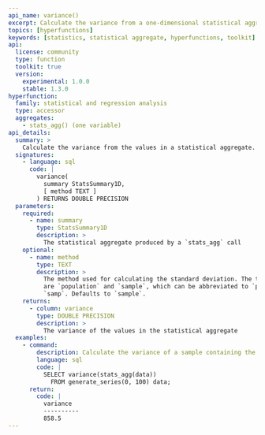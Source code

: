 ```yaml
---
api_name: variance()
excerpt: Calculate the variance from a one-dimensional statistical aggregate
topics: [hyperfunctions]
keywords: [statistics, statistical aggregate, hyperfunctions, toolkit]
api:
  license: community
  type: function
  toolkit: true
  version:
    experimental: 1.0.0
    stable: 1.3.0
hyperfunction:
  family: statistical and regression analysis
  type: accessor
  aggregates:
    - stats_agg() (one variable)
api_details:
  summary: >
    Calculate the variance from the values in a statistical aggregate.
  signatures:
    - language: sql
      code: |
        variance(
          summary StatsSummary1D,
          [ method TEXT ]
        ) RETURNS DOUBLE PRECISION
  parameters:
    required:
      - name: summary
        type: StatsSummary1D
        description: >
          The statistical aggregate produced by a `stats_agg` call
    optional:
      - name: method
        type: TEXT
        description: >
          The method used for calculating the standard deviation. The two options
          are `population` and `sample`, which can be abbreviated to `pop` or
          `samp`. Defaults to `sample`.
    returns:
      - column: variance
        type: DOUBLE PRECISION
        description: >
          The variance of the values in the statistical aggregate
  examples:
    - command:
        description: Calculate the variance of a sample containing the integers from 0 to 100.
        language: sql
        code: |
          SELECT variance(stats_agg(data))
            FROM generate_series(0, 100) data;
      return:
        code: |
          variance
          ----------
          858.5
---
```


